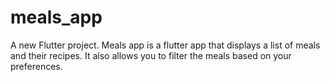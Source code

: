 # meals_app

A new Flutter project. Meals app is a flutter app that displays a list of meals and their recipes. It also allows you to filter the meals based on your preferences.


